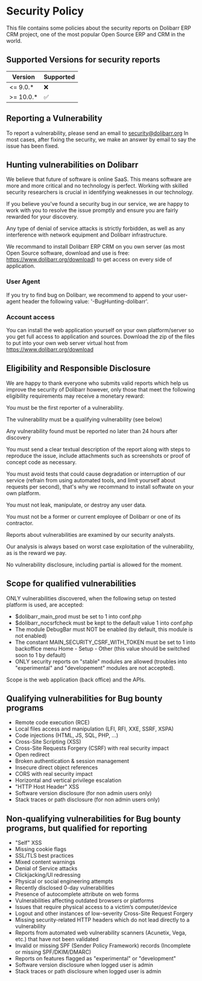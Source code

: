 # Security Policy

This file contains some policies about the security reports on Dolibarr ERP CRM project, one of the most popular Open Source ERP and CRM in the world.

## Supported Versions for security reports

| Version   | Supported          |
| --------- | ------------------ |
| <= 9.0.*  | :x:                |
| >= 10.0.* | :white_check_mark: |


## Reporting a Vulnerability

To report a vulnerability, please send an email to security@dolibarr.org
In most cases, after fixing the security, we make an answer by email to say the issue has been fixed.


## Hunting vulnerabilities on Dolibarr

We believe that future of software is online SaaS. This means software are more and more critical and no technology is perfect. Working with skilled security researchers is crucial in identifying weaknesses in our technology.

If you believe you've found a security bug in our service, we are happy to work with you to resolve the issue promptly and ensure you are fairly rewarded for your discovery.

Any type of denial of service attacks is strictly forbidden, as well as any interference with network equipment and Dolibarr infrastructure.

We recommand to install Dolibarr ERP CRM on you own server (as most Open Source software, download and use is free: https://www.dolibarr.org/download) to get access on every side of application.

### User Agent

If you try to find bug on Dolibarr, we recommend to append to your user-agent header the following value: '-BugHunting-dolibarr'.

### Account access

You can install the web application yourself on your own platform/server so you get full access to application and sources. Download the zip of the files to put into your own web server virtual host from https://www.dolibarr.org/download


## Eligibility and Responsible Disclosure

We are happy to thank everyone who submits valid reports which help us improve the security of Dolibarr however, only those that meet the following eligibility requirements may receive a monetary reward:

You must be the first reporter of a vulnerability.

The vulnerability must be a qualifying vulnerability (see below)

Any vulnerability found must be reported no later than 24 hours after discovery

You must send a clear textual description of the report along with steps to reproduce the issue, include attachments such as screenshots or proof of concept code as necessary.

You must avoid tests that could cause degradation or interruption of our service (refrain from using automated tools, and limit yourself about requests per second), that's why we recommand to install softwate on your own platform.

You must not leak, manipulate, or destroy any user data.

You must not be a former or current employee of Dolibarr or one of its contractor.

Reports about vulnerabilities are examined by our security analysts.

Our analysis is always based on worst case exploitation of the vulnerability, as is the reward we pay.

No vulnerability disclosure, including partial is allowed for the moment.


## Scope for qualified vulnerabilities

ONLY vulnerabilities discovered, when the following setup on tested platform is used, are accepted:

* $dolibarr_main_prod must be set to 1 into conf.php
* $dolibarr_nocsrfcheck must be kept to the default value 1 into conf.php
* The module DebugBar must NOT be enabled (by default, this module is not enabled)
* The constant MAIN_SECURITY_CSRF_WITH_TOKEN must be set to 1 into backoffice menu Home - Setup - Other (this value should be switched soon to 1 by default)
* ONLY security reports on "stable" modules are allowed (troubles into "experimental" and "developement" modules are not accepted).

Scope is the web application (back office) and the APIs.


## Qualifying vulnerabilities for Bug bounty programs
* Remote code execution (RCE)
* Local files access and manipulation (LFI, RFI, XXE, SSRF, XSPA)
* Code injections (HTML, JS, SQL, PHP, ...)
* Cross-Site Scripting (XSS)
* Cross-Site Requests Forgery (CSRF) with real security impact
* Open redirect
* Broken authentication & session management
* Insecure direct object references
* CORS with real security impact
* Horizontal and vertical privilege escalation
* "HTTP Host Header" XSS
* Software version disclosure (for non admin users only)
* Stack traces or path disclosure (for non admin users only)


## Non-qualifying vulnerabilities for Bug bounty programs, but qualified for reporting
* "Self" XSS
* Missing cookie flags
* SSL/TLS best practices
* Mixed content warnings
* Denial of Service attacks
* Clickjacking/UI redressing
* Physical or social engineering attempts
* Recently disclosed 0-day vulnerabilities
* Presence of autocomplete attribute on web forms
* Vulnerabilities affecting outdated browsers or platforms
* Issues that require physical access to a victim’s computer/device
* Logout and other instances of low-severity Cross-Site Request Forgery
* Missing security-related HTTP headers which do not lead directly to a vulnerability
* Reports from automated web vulnerability scanners (Acunetix, Vega, etc.) that have not been validated
* Invalid or missing SPF (Sender Policy Framework) records (Incomplete or missing SPF/DKIM/DMARC)
* Reports on features flagged as "experimental" or "development"
* Software version disclosure when logged user is admin
* Stack traces or path disclosure when logged user is admin

